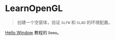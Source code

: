 # LearnOpenGL
> 创建一个空窗体，验证 `GLFW` 和 `GLAD` 的环境配置。

[Hello Window](https://learnopengl.com/#!Getting-started/Hello-Window) 教程的 `Demo`。